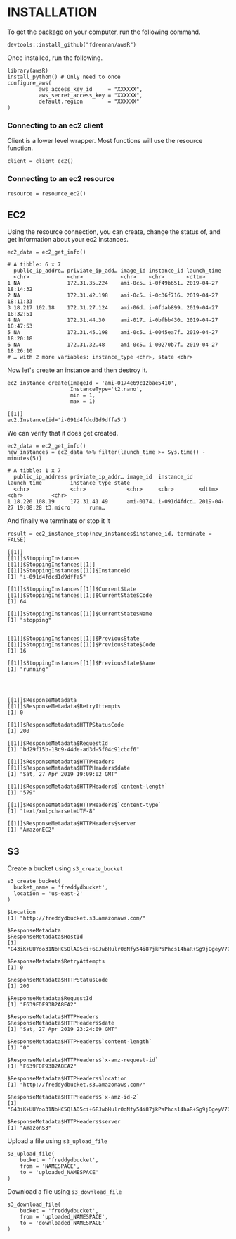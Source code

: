 # INSTALLATION

To get the package on your computer, run the following command.

```{r}
devtools::install_github("fdrennan/awsR")
```

Once installed, run the following.
```{r}
library(awsR)
install_python() # Only need to once
configure_aws(
          aws_access_key_id     = "XXXXXX",
          aws_secret_access_key = "XXXXXX",
          default.region        = "XXXXXX"
)
```

### Connecting to an ec2 client

Client is a lower level wrapper. Most functions will use the resource function.
```{r}
client = client_ec2()
```

### Connecting to an ec2 resource
```{r}
resource = resource_ec2()
```

## EC2

Using the resource connection, you can create, change the status of, and get information about your ec2 instances.

```{r}
ec2_data = ec2_get_info()
```

```
# A tibble: 6 x 7
  public_ip_addre… priviate_ip_add… image_id instance_id launch_time        
  <chr>            <chr>            <chr>    <chr>       <dttm>             
1 NA               172.31.35.224    ami-0c5… i-0f49b651… 2019-04-27 18:14:32
2 NA               172.31.42.198    ami-0c5… i-0c36f716… 2019-04-27 18:11:33
3 18.217.102.18    172.31.27.124    ami-06d… i-0fdab899… 2019-04-27 18:32:51
4 NA               172.31.44.30     ami-017… i-0bfbb430… 2019-04-27 18:47:53
5 NA               172.31.45.198    ami-0c5… i-0045ea7f… 2019-04-27 18:20:18
6 NA               172.31.32.48     ami-0c5… i-00270b7f… 2019-04-27 18:26:10
# … with 2 more variables: instance_type <chr>, state <chr>
```

Now let's create an instance and then destroy it.

```{r}
ec2_instance_create(ImageId = 'ami-0174e69c12bae5410', 
                    InstanceType='t2.nano', 
                    min = 1, 
                    max = 1)
```

```
[[1]]
ec2.Instance(id='i-091d4fdcd1d9dffa5')                
```
We can verify that it does get created.
```{r}
ec2_data = ec2_get_info()
new_instances = ec2_data %>% filter(launch_time >= Sys.time() - minutes(5))
```

```
# A tibble: 1 x 7
  public_ip_address priviate_ip_addr… image_id  instance_id  launch_time         instance_type state
  <chr>             <chr>             <chr>     <chr>        <dttm>              <chr>         <chr>
1 18.220.108.19     172.31.41.49      ami-0174… i-091d4fdcd… 2019-04-27 19:08:28 t3.micro      runn…

```

And finally we terminate or stop it it
```{r}
result = ec2_instance_stop(new_instances$instance_id, terminate = FALSE)
```

```
[[1]]
[[1]]$StoppingInstances
[[1]]$StoppingInstances[[1]]
[[1]]$StoppingInstances[[1]]$InstanceId
[1] "i-091d4fdcd1d9dffa5"

[[1]]$StoppingInstances[[1]]$CurrentState
[[1]]$StoppingInstances[[1]]$CurrentState$Code
[1] 64

[[1]]$StoppingInstances[[1]]$CurrentState$Name
[1] "stopping"


[[1]]$StoppingInstances[[1]]$PreviousState
[[1]]$StoppingInstances[[1]]$PreviousState$Code
[1] 16

[[1]]$StoppingInstances[[1]]$PreviousState$Name
[1] "running"




[[1]]$ResponseMetadata
[[1]]$ResponseMetadata$RetryAttempts
[1] 0

[[1]]$ResponseMetadata$HTTPStatusCode
[1] 200

[[1]]$ResponseMetadata$RequestId
[1] "bd29f15b-18c9-44de-ad3d-5f04c91cbcf6"

[[1]]$ResponseMetadata$HTTPHeaders
[[1]]$ResponseMetadata$HTTPHeaders$date
[1] "Sat, 27 Apr 2019 19:09:02 GMT"

[[1]]$ResponseMetadata$HTTPHeaders$`content-length`
[1] "579"

[[1]]$ResponseMetadata$HTTPHeaders$`content-type`
[1] "text/xml;charset=UTF-8"

[[1]]$ResponseMetadata$HTTPHeaders$server
[1] "AmazonEC2"
```


## S3

Create a bucket using `s3_create_bucket`

```{r}
s3_create_bucket(
  bucket_name = 'freddydbucket', 
  location = 'us-east-2'
)
```

```
$Location
[1] "http://freddydbucket.s3.amazonaws.com/"

$ResponseMetadata
$ResponseMetadata$HostId
[1] "G43iK+UUYoo31NbHC5QlAD5ci+6EJwbHulr0qNfy54i87jkPsPhcs14haR+Sg9jOgeyV70Z8URY="

$ResponseMetadata$RetryAttempts
[1] 0

$ResponseMetadata$HTTPStatusCode
[1] 200

$ResponseMetadata$RequestId
[1] "F639FDF93B2A8EA2"

$ResponseMetadata$HTTPHeaders
$ResponseMetadata$HTTPHeaders$date
[1] "Sat, 27 Apr 2019 23:24:09 GMT"

$ResponseMetadata$HTTPHeaders$`content-length`
[1] "0"

$ResponseMetadata$HTTPHeaders$`x-amz-request-id`
[1] "F639FDF93B2A8EA2"

$ResponseMetadata$HTTPHeaders$location
[1] "http://freddydbucket.s3.amazonaws.com/"

$ResponseMetadata$HTTPHeaders$`x-amz-id-2`
[1] "G43iK+UUYoo31NbHC5QlAD5ci+6EJwbHulr0qNfy54i87jkPsPhcs14haR+Sg9jOgeyV70Z8URY="

$ResponseMetadata$HTTPHeaders$server
[1] "AmazonS3"
```

Upload a file using `s3_upload_file`
```{r}
s3_upload_file(
    bucket = 'freddydbucket', 
    from = 'NAMESPACE', 
    to = 'uploaded_NAMESPACE'
)
```

Download a file using `s3_download_file`
```{r}
s3_download_file(
    bucket = 'freddydbucket', 
    from = 'uploaded_NAMESPACE', 
    to = 'downloaded_NAMESPACE'
)
```

